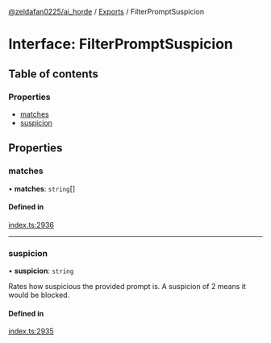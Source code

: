 [@zeldafan0225/ai_horde](../README.md) / [Exports](../modules.md) / FilterPromptSuspicion

# Interface: FilterPromptSuspicion

## Table of contents

### Properties

- [matches](FilterPromptSuspicion.md#matches)
- [suspicion](FilterPromptSuspicion.md#suspicion)

## Properties

### matches

• **matches**: `string`[]

#### Defined in

[index.ts:2936](https://github.com/ZeldaFan0225/ai_horde/blob/79ac96e/index.ts#L2936)

___

### suspicion

• **suspicion**: `string`

Rates how suspicious the provided prompt is. A suspicion of 2 means it would be blocked.

#### Defined in

[index.ts:2935](https://github.com/ZeldaFan0225/ai_horde/blob/79ac96e/index.ts#L2935)
